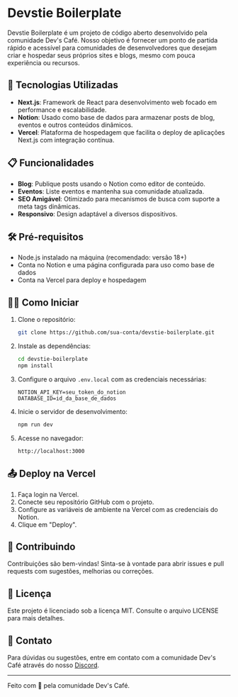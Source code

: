# Devstie Boilerplate

Devstie Boilerplate é um projeto de código aberto desenvolvido pela comunidade Dev's Café. Nosso objetivo é fornecer um ponto de partida rápido e acessível para comunidades de desenvolvedores que desejam criar e hospedar seus próprios sites e blogs, mesmo com pouca experiência ou recursos.

## 🚀 Tecnologias Utilizadas

- **Next.js**: Framework de React para desenvolvimento web focado em performance e escalabilidade.
- **Notion**: Usado como base de dados para armazenar posts de blog, eventos e outros conteúdos dinâmicos.
- **Vercel**: Plataforma de hospedagem que facilita o deploy de aplicações Next.js com integração contínua.

## 📋 Funcionalidades

- **Blog**: Publique posts usando o Notion como editor de conteúdo.
- **Eventos**: Liste eventos e mantenha sua comunidade atualizada.
- **SEO Amigável**: Otimizado para mecanismos de busca com suporte a meta tags dinâmicas.
- **Responsivo**: Design adaptável a diversos dispositivos.

## 🛠️ Pré-requisitos

- Node.js instalado na máquina (recomendado: versão 18+)
- Conta no Notion e uma página configurada para uso como base de dados
- Conta na Vercel para deploy e hospedagem

## 🏃‍♂️ Como Iniciar

1. Clone o repositório:

    ```bash
    git clone https://github.com/sua-conta/devstie-boilerplate.git
    ```

2. Instale as dependências:

    ```bash
    cd devstie-boilerplate
    npm install
    ```

3. Configure o arquivo `.env.local` com as credenciais necessárias:

    ```env
    NOTION_API_KEY=seu_token_do_notion
    DATABASE_ID=id_da_base_de_dados
    ```

4. Inicie o servidor de desenvolvimento:

    ```bash
    npm run dev
    ```

5. Acesse no navegador:

    ```
    http://localhost:3000
    ```

## 📤 Deploy na Vercel

1. Faça login na Vercel.
2. Conecte seu repositório GitHub com o projeto.
3. Configure as variáveis de ambiente na Vercel com as credenciais do Notion.
4. Clique em "Deploy".

## 🤝 Contribuindo

Contribuições são bem-vindas! Sinta-se à vontade para abrir issues e pull requests com sugestões, melhorias ou correções.

## 📜 Licença

Este projeto é licenciado sob a licença MIT. Consulte o arquivo LICENSE para mais detalhes.

## 📧 Contato

Para dúvidas ou sugestões, entre em contato com a comunidade Dev's Café através do nosso [Discord](https://devscafe.pt/discord).

---

Feito com 💜 pela comunidade Dev's Café.
